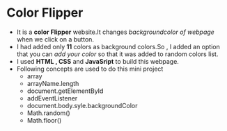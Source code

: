 
# Color Flipper
* It is a __color Flipper__ website.It changes _backgroundcolor of webpage_ when we click on a button.
* I had added only __11__ colors as background colors.So , I added an option that you can _add your color_ so that it was added to random colors list.
* I used __HTML , CSS__ and __JavaSript__ to build this webpage. 
* Following concepts are used to do this mini project
  * array
  * arrayName.length
  * document.getElementById
  * addEventListener
  * document.body.syle.backgroundColor
  * Math.random()
  * Math.floor()
